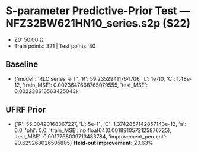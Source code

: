 # S-parameter Predictive-Prior Test — NFZ32BW621HN10_series.s2p (S22)
- Z0: 50.00 Ω
- Train points: 321  |  Test points: 80

## Baseline
- {'model': 'RLC series -> Γ', 'R': 59.23529411764706, 'L': 1e-10, 'C': 1.48e-12, 'train_MSE': 0.0023647668765079555, 'test_MSE': 0.002238613563425043}

## UFRF Prior
- {'R': 55.00420168067227, 'L': 5e-11, 'C': 1.3742857142857143e-12, 'a': 0.0, 'phi': 0.0, 'train_MSE': np.float64(0.0018910572125876725), 'test_MSE': 0.0017768039713483784, 'improvement_percent': 20.629268026505805}
**Held-out improvement:** 20.63%